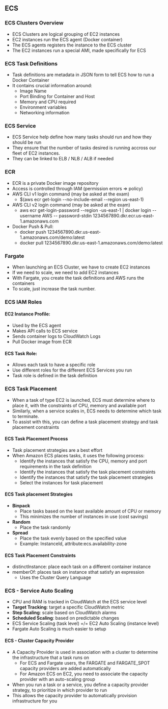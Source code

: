 ## **ECS**

### ECS Clusters Overview

* ECS Clusters are logical grouping of EC2 instances
* EC2 instances run the ECS agent (Docker container)
* The ECS agents registers the instance to the ECS cluster
* The EC2 instances run a special AMI, made specifically for ECS

### ECS Task Definitions

* Task definitions are metadata in JSON form to tell ECS how to run a Docker Container
* It contains crucial information around:
  * Image Name
  * Port Binding for Container and Host
  * Memory and CPU required
  * Environment variables
  * Networking information

### ECS Service

* ECS Service help define how many tasks should run and how they should be run
* They ensure that the number of tasks desired is running accross our fleet of EC2 instances.
* They can be linked to ELB / NLB / ALB if needed

### ECR 

* ECR is a private Docker image repository
* Access is controlled through IAM (permission errors  => policy)
* AWS CLI v1 login command (may be asked at the exam)
  * $(aws ecr get-login --no-include-email --region us-east-1)
* AWS CLI v2 login command (may be asked at the exam)
  * aws ecr get-login-password --region -us-east-1 | docker login --username AWS -- password-stdin 1234567890.dkr.ecr.us-east-1.amazonaws.com
* Docker Push & Pull:
  * docker push 1234567890.dkr.us-east-1.amazonaws.com/demo:latest
  * docker pull 1234567890.dkr.us-east-1.amazonaws.com/demo:latest

### Fargate

* When launching an ECS Cluster, we have to create EC2 instances
* If we need to scale, we need to add EC2 instances
* With Fargate, you create the task definitions and AWS runs the containers
* To scale, just increase the task number.

### ECS IAM Roles

#### EC2 Instance Profile:

* Used by the ECS agent
* Makes API calls to ECS service
* Sends container logs to CloudWatch Logs
* Pull Docker image from ECR

#### ECS Task Role:

* Allows each task to have a specific role
* Use different roles for the different ECS Services you run
* Task role is defined in the task definition

### ECS Task Placement

* When a task of type EC2 is launched, ECS must determine where to place it, with the constraints of CPU, memory and available port
* Similarly, when a service scales in, ECS needs to determine which task to terminate. 
* To assist with this, you can define a task placement strategy and task placement constraints

#### ECS Task Placement Process

* Task placement strategies are a best effort
* When Amazon ECS places tasks, it uses the following process:
  * Identify the instances that satisfy the CPU, memory and port requirements in the task definition
  * Identify the instances that satisfy the task placement constraints
  * Identify the instances that satisfy the task placement strategies
  * Select the instances for task placement

#### ECS Task placement Strategies

* **Binpack**
  * Place tasks based on the least available amount of CPU or memory
  * This minimizes the number of instances in use (cost savings)
* **Random**
  * Place the task randomly
* **Spread**
  * Place the task evenly based on the specified value
  * Example: InstanceId, attribute:ecs.availability-zone

#### ECS Task Placement Constraints

* distinctInstance: place each task on a different container instance
* memberOf: places task on instance sthat satisfy an expression
  * Uses the Cluster Query Language

### ECS - Service Auto Scaling

* CPU and RAM is tracked in CloudWatch at the ECS service level
* **Target Tracking**: target a specific CloudWatch metric
* **Step Scaling**: scale based on CloudWatch alarms
* **Scheduled Scaling**: based on predictable changes
* ECS Service Scaling (task level) =/= EC2 Auto Scaling (instance level)
* Fargate Auto Scaling is much easier to setup

#### ECS - Cluster Capacity Provider

* A Capacity Provider is used in association with a cluster to determine the infrastructure that a task runs on
  * For ECS and Fargate users, the FARGATE and FARGATE_SPOT capacity providers are added automatically
  * For Amazon ECS on EC2, you need to associate the capacity provider with an auto-scaling group
* When you run a task or a service, you define a capacity provider strategy, to prioritize in which provider to run
* This allows the capacity provider to automatically provision infrastructure for you

